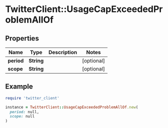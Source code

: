 # TwitterClient::UsageCapExceededProblemAllOf

## Properties

| Name | Type | Description | Notes |
| ---- | ---- | ----------- | ----- |
| **period** | **String** |  | [optional] |
| **scope** | **String** |  | [optional] |

## Example

```ruby
require 'twitter_client'

instance = TwitterClient::UsageCapExceededProblemAllOf.new(
  period: null,
  scope: null
)
```


